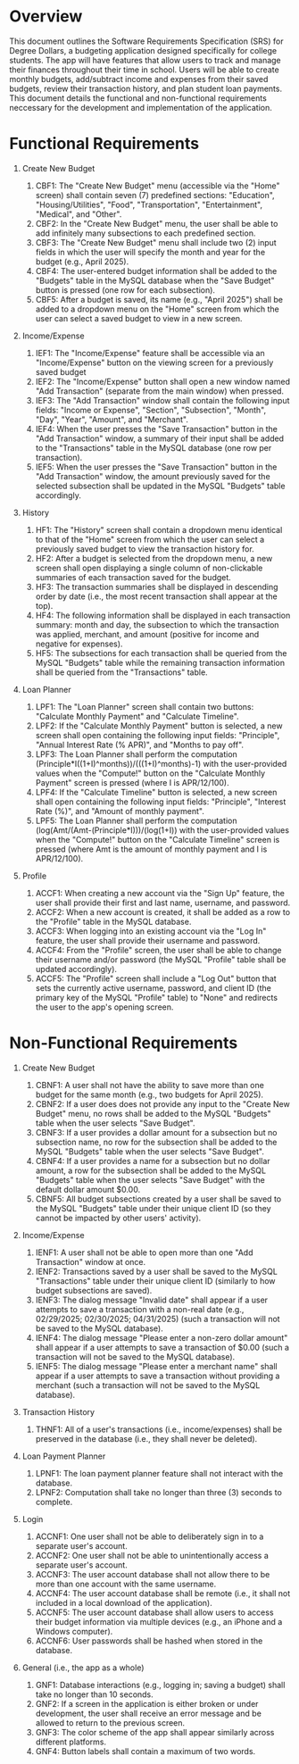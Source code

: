 # Overview

This document outlines the Software Requirements Specification (SRS) for Degree Dollars, a budgeting application designed specifically for college students. The app will have features that allow users to track and manage their finances throughout their time in school. Users will be able to create monthly budgets, add/subtract income and expenses from their saved budgets, review their transaction history, and plan student loan payments. This document details the functional and non-functional requirements neccessary for the development and implementation of the application.

# Functional Requirements
1. Create New Budget
    1. CBF1: The "Create New Budget" menu (accessible via the "Home" screen) shall contain seven (7) predefined sections: "Education", "Housing/Utilities", "Food", "Transportation", "Entertainment", "Medical", and "Other".
    2. CBF2: In the "Create New Budget" menu, the user shall be able to add infinitely many subsections to each predefined section.
    3. CBF3: The "Create New Budget" menu shall include two (2) input fields in which the user will specify the month and year for the budget (e.g., April 2025).
    4. CBF4: The user-entered budget information shall be added to the "Budgets" table in the MySQL database when the "Save Budget" button is pressed (one row for each subsection).
    5. CBF5: After a budget is saved, its name (e.g., "April 2025") shall be added to a dropdown menu on the "Home" screen from which the user can select a saved budget to view in a new screen.

2. Income/Expense
    1. IEF1: The "Income/Expense" feature shall be accessible via an "Income/Expense" button on the viewing screen for a previously saved budget
    2. IEF2: The "Income/Expense" button shall open a new window named "Add Transaction" (separate from the main window) when pressed.
    3. IEF3: The "Add Transaction" window shall contain the following input fields: "Income or Expense", "Section", "Subsection", "Month", "Day", "Year", "Amount", and "Merchant".
    4. IEF4: When the user presses the "Save Transaction" button in the "Add Transaction" window, a summary of their input shall be added to the "Transactions" table in the MySQL database (one row per transaction).
    5. IEF5: When the user presses the "Save Transaction" button in the "Add Transaction" window, the amount previously saved for the selected subsection shall be updated in the MySQL "Budgets" table accordingly.

3. History
    1. HF1: The "History" screen shall contain a dropdown menu identical to that of the "Home" screen from which the user can select a previously saved budget to view the transaction history for.
    2. HF2: After a budget is selected from the dropdown menu, a new screen shall open displaying a single column of non-clickable summaries of each transaction saved for the budget.
    3. HF3: The transaction summaries shall be displayed in descending order by date (i.e., the most recent transaction shall appear at the top).
    4. HF4: The following information shall be displayed in each transaction summary: month and day, the subsection to which the transaction was applied, merchant, and amount (positive for income and negative for expenses).
    5. HF5: The subsections for each transaction shall be queried from the MySQL "Budgets" table while the remaining transaction information shall be queried from the "Transactions" table.

4. Loan Planner
    1. LPF1: The "Loan Planner" screen shall contain two buttons: "Calculate Monthly Payment" and "Calculate Timeline".
    2. LPF2: If the "Calculate Monthly Payment" button is selected, a new screen shall open containing the following input fields: "Principle", "Annual Interest Rate (% APR)", and "Months to pay off".
    3. LPF3: The Loan Planner shall perform the computation (Principle*I((1+I)^months))/(((1+I)^months)-1) with the user-provided values when the "Compute!" button on the "Calculate Monthly Payment" screen is pressed (where I is APR/12/100).
    4. LPF4: If the "Calculate Timeline" button is selected, a new screen shall open containing the following input fields: "Principle", "Interest Rate (%)", and "Amount of monthly payment".
    5. LPF5: The Loan Planner shall perform the computation (log(Amt/(Amt-(Principle*I)))/(log(1+I)) with the user-provided values when the "Compute!" button on the "Calculate Timeline" screen is pressed (where Amt is the amount of monthly payment and I is APR/12/100).

5. Profile
    1. ACCF1: When creating a new account via the "Sign Up" feature, the user shall provide their first and last name, username, and password.
    2. ACCF2: When a new account is created, it shall be added as a row to the "Profile" table in the MySQL database.
    3. ACCF3: When logging into an existing account via the "Log In" feature, the user shall provide their username and password.
    4. ACCF4: From the "Profile" screen, the user shall be able to change their username and/or password (the MySQL "Profile" table shall be updated accordingly).
    5. ACCF5: The "Profile" screen shall include a "Log Out" button that sets the currently active username, password, and client ID (the primary key of the MySQL "Profile" table) to "None" and redirects the user to the app's opening screen.

# Non-Functional Requirements
1. Create New Budget
    1. CBNF1: A user shall not have the ability to save more than one budget for the same month (e.g., two budgets for April 2025).
    2. CBNF2: If a user does does not provide any input to the "Create New Budget" menu, no rows shall be added to the MySQL "Budgets" table when the user selects "Save Budget".
    3. CBNF3: If a user provides a dollar amount for a subsection but no subsection name, no row for the subsection shall be added to the MySQL "Budgets" table when the user selects "Save Budget".
    4. CBNF4: If a user provides a name for a subsection but no dollar amount, a row for the subsection shall be added to the MySQL "Budgets" table when the user selects "Save Budget" with the default dollar amount $0.00.
    5. CBNF5: All budget subsections created by a user shall be saved to the MySQL "Budgets" table under their unique client ID (so they cannot be impacted by other users' activity).
  
2. Income/Expense
    1. IENF1: A user shall not be able to open more than one "Add Transaction" window at once.
    2. IENF2: Transactions saved by a user shall be saved to the MySQL "Transactions" table under their unique client ID (similarly to how budget subsections are saved).
    3. IENF3: The dialog message "Invalid date" shall appear if a user attempts to save a transaction with a non-real date (e.g., 02/29/2025; 02/30/2025; 04/31/2025) (such a transaction will not be saved to the MySQL database).
    4. IENF4: The dialog message "Please enter a non-zero dollar amount" shall appear if a user attempts to save a transaction of $0.00 (such a transaction will not be saved to the MySQL database).
    5. IENF5: The dialog message "Please enter a merchant name" shall appear if a user attempts to save a transaction without providing a merchant (such a transaction will not be saved to the MySQL database). 

5. Transaction History
    1. THNF1: All of a user's transactions (i.e., income/expenses) shall be preserved in the database (i.e., they shall never be deleted).

6. Loan Payment Planner
    1. LPNF1: The loan payment planner feature shall not interact with the database.
    2. LPNF2: Computation shall take no longer than three (3) seconds to complete.

7. Login
    1. ACCNF1: One user shall not be able to deliberately sign in to a separate user's account.
    2. ACCNF2: One user shall not be able to unintentionally access a separate user's account.
    3. ACCNF3: The user account database shall not allow there to be more than one account with the same username.
    4. ACCNF4: The user account database shall be remote (i.e., it shall not included in a local download of the application).
    5. ACCNF5: The user account database shall allow users to access their budget information via multiple devices (e.g., an iPhone and a Windows computer).
    6. ACCNF6: User passwords shall be hashed when stored in the database.

1. General (i.e., the app as a whole)
    1. GNF1: Database interactions (e.g., logging in; saving a budget) shall take no longer than 10 seconds.
    2. GNF2: If a screen in the application is either broken or under development, the user shall receive an error message and be allowed to return to the previous screen.
    3. GNF3: The color scheme of the app shall appear similarly across different platforms.
    4. GNF4: Button labels shall contain a maximum of two words.
